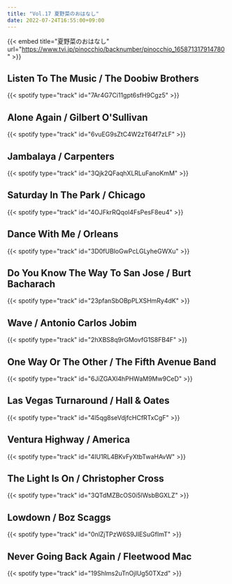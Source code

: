```yaml
---
title: "Vol.17 夏野菜のおはなし"
date: 2022-07-24T16:55:00+09:00
---
```


{{< embed title="夏野菜のおはなし" url="https://www.tvi.jp/pinocchio/backnumber/pinocchio_165871317914780" >}}

## Listen To The Music / The Doobiw Brothers
{{< spotify type="track" id="7Ar4G7Ci11gpt6sfH9Cgz5" >}}

## Alone Again / Gilbert O'Sullivan
{{< spotify type="track" id="6vuEG9sZtC4W2zT64f7zLF" >}}

## Jambalaya / Carpenters
{{< spotify type="track" id="3Qjk2QFaqhXLRLuFanoKmM" >}}

## Saturday In The Park / Chicago
{{< spotify type="track" id="4OJFkrRQqol4FsPesF8eu4" >}}

## Dance With Me / Orleans
{{< spotify type="track" id="3D0fUBloGwPcLGLyheGWXu" >}}

## Do You Know The Way To San Jose / Burt Bacharach
{{< spotify type="track" id="23pfanSbOBpPLXSHmRy4dK" >}}

## Wave / Antonio Carlos Jobim
{{< spotify type="track" id="2hXBS8q9rGMovfG1S8FB4F" >}}

## One Way Or The Other / The Fifth Avenue Band
{{< spotify type="track" id="6JiZGAXl4hPHWaM9Mw9CeD" >}}

## Las Vegas Turnaround / Hall & Oates
{{< spotify type="track" id="4l5qg8seVdjfcHCfRTxCgF" >}}

## Ventura Highway / America
{{< spotify type="track" id="4IU1RL4BKvFyXtbTwaHAvW" >}}

## The Light Is On / Christopher Cross
{{< spotify type="track" id="3QTdMZBcOS0i5lWsbBGXLZ" >}}

## Lowdown / Boz Scaggs
{{< spotify type="track" id="0nlZjTPzW6S9JIESuGfImT" >}}

## Never Going Back Again / Fleetwood Mac
{{< spotify type="track" id="19Shlms2uTnOjIUg50TXzd" >}}
